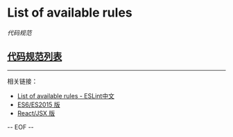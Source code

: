 # List of available rules

*代码规范*

## [代码规范列表](rules/README.md)


---

相关链接：

 - [List of available rules - ESLint中文](http://eslint.cn/docs/rules/)
 - [ES6/ES2015 版](https://github.com/yuche/javascript)
 - [React/JSX 版](https://github.com/JasonBoy/javascript/tree/master/react)

-- EOF --

